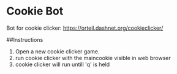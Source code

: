 # Cookie Bot
Bot for cookie clicker: https://orteil.dashnet.org/cookieclicker/

##Instructions
1. Open a new cookie clicker game.
2. run cookie clicker with the maincookie visible in web browser 
3. cookie clicker will run untill 'q' is held

